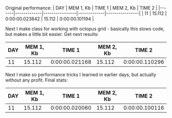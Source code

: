 Original performance:
|   DAY |   MEM 1, Kb | TIME 1         |   MEM 2, Kb | TIME 2         |
|-------|-------------|----------------|-------------|----------------|
|    11 |      15.112 | 0:00:00.023842 |      15.112 | 0:00:00.101194 |

Next I make class for working with octopus grid - basically this slows code, but makes a little bit easier. Get next results:
                        
|   DAY |   MEM 1, Kb | TIME 1         |   MEM 2, Kb | TIME 2         |
|-------|-------------|----------------|-------------|----------------|
|    11 |      15.112 | 0:00:00.021168 |      15.112 | 0:00:00.110296 |

Next I make so performance tricks I learned in earlier days, but actually without any profit. Final stats:

|   DAY |   MEM 1, Kb | TIME 1         |   MEM 2, Kb | TIME 2         |
|-------|-------------|----------------|-------------|----------------|
|    11 |      15.112 | 0:00:00.020060 |      15.112 | 0:00:00.100116 |

